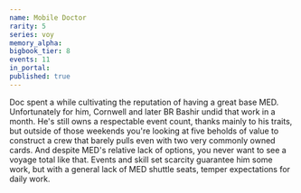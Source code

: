 ```yaml
---
name: Mobile Doctor
rarity: 5
series: voy
memory_alpha:
bigbook_tier: 8
events: 11
in_portal:
published: true
---
```


Doc spent a while cultivating the reputation of having a great base MED. Unfortunately for him, Cornwell and later BR Bashir undid that work in a month. He's still owns a respectable event count, thanks mainly to his traits, but outside of those weekends you're looking at five beholds of value to construct a crew that barely pulls even with two very commonly owned cards. And despite MED's relative lack of options, you never want to see a voyage total like that. Events and skill set scarcity guarantee him some work, but with a general lack of MED shuttle seats, temper expectations for daily work.
